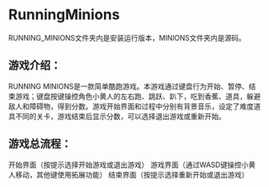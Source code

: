 # RunningMinions

RUNNING_MINIONS文件夹内是安装运行版本，MINIONS文件夹内是源码。

## 游戏介绍：
RUNNING MINIONS是一款简单酷跑游戏。本游戏通过键盘行为开始、暂停、结束游戏；键盘按键操控角色小黄人的左右跑、跳跃、趴下，吃到香蕉、道具，躲避敌人和障碍物，得到分数。游戏开始界面和过程中分别有背景音乐，设定了难度道具不同的关卡，游戏结束后显示分数，可以选择退出游戏或重新开始。

## 游戏总流程：
开始界面（按提示选择开始游戏或退出游戏）
游戏界面（通过WASD键操控小黄人移动，其他键使用拓展功能）
结束界面（按提示选择重新开始或退出游戏）